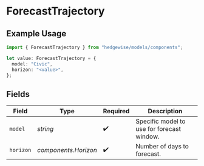 # ForecastTrajectory

## Example Usage

```typescript
import { ForecastTrajectory } from "hedgewise/models/components";

let value: ForecastTrajectory = {
  model: "Civic",
  horizon: "<value>",
};
```

## Fields

| Field                                      | Type                                       | Required                                   | Description                                |
| ------------------------------------------ | ------------------------------------------ | ------------------------------------------ | ------------------------------------------ |
| `model`                                    | *string*                                   | :heavy_check_mark:                         | Specific model to use for forecast window. |
| `horizon`                                  | *components.Horizon*                       | :heavy_check_mark:                         | Number of days to forecast.                |